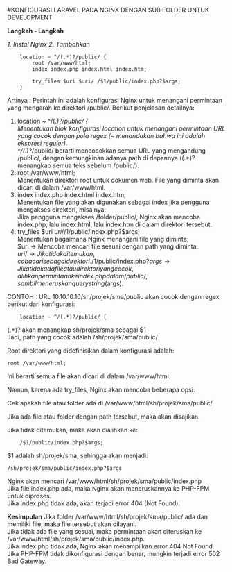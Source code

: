 #KONFIGURASI LARAVEL PADA NGINX DENGAN SUB FOLDER UNTUK DEVELOPMENT

**Langkah - Langkah**

*1. Instal Nginx*
*2. Tambahkan*

~~~console 
    location ~ ^/(.*)?/public/ {
		root /var/www/html;
		index index.php index.html index.htm;
		
		try_files $uri $uri/ /$1/public/index.php?$args;
	}
~~~

Artinya : 
Perintah ini adalah konfigurasi Nginx untuk menangani permintaan yang mengarah ke direktori /public/. Berikut penjelasan detailnya:

1. location ~ ^/(.*)?/public/ {  
Menentukan blok konfigurasi location untuk menangani permintaan URL yang cocok dengan pola regex (~ menandakan bahwa ini adalah ekspresi reguler).  
^/(.*)?/public/ berarti mencocokkan semua URL yang mengandung /public/, dengan kemungkinan adanya path di depannya ((.*)? menangkap semua teks sebelum /public/).  
2. root /var/www/html;  
Menentukan direktori root untuk dokumen web. File yang diminta akan dicari di dalam /var/www/html.  
3. index index.php index.html index.htm;  
Menentukan file yang akan digunakan sebagai index jika pengguna mengakses direktori, misalnya:  
Jika pengguna mengakses /folder/public/, Nginx akan mencoba index.php, lalu index.html, lalu index.htm di dalam direktori tersebut.  
4. try_files $uri $uri/ /$1/public/index.php?$args;  
Menentukan bagaimana Nginx menangani file yang diminta:  
$uri → Mencoba mencari file sesuai dengan path yang diminta.  
$uri/ → Jika tidak ditemukan, coba cari sebagai direktori.  
/$1/public/index.php?$args → Jika tidak ada file atau direktori yang cocok, alihkan permintaan ke index.php dalam /public/, sambil meneruskan query string ($args).  

CONTOH : 
URL 10.10.10.10/sh/projek/sma/public akan cocok dengan regex berikut dari konfigurasi:

~~~console
    location ~ ^/(.*)?/public/ {
~~~

(.*)? akan menangkap sh/projek/sma sebagai $1  
Jadi, path yang cocok adalah /sh/projek/sma/public/  

Root direktori yang didefinisikan dalam konfigurasi adalah:  

~~~console
root /var/www/html;
~~~ 

Ini berarti semua file akan dicari di dalam /var/www/html.  

Namun, karena ada try_files, Nginx akan mencoba beberapa opsi:  

Cek apakah file atau folder ada di /var/www/html/sh/projek/sma/public/  

Jika ada file atau folder dengan path tersebut, maka akan disajikan.  


Jika tidak ditemukan, maka akan dialihkan ke:  

~~~console
    /$1/public/index.php?$args;
~~~

$1 adalah sh/projek/sma, sehingga akan menjadi:  

~~~console
/sh/projek/sma/public/index.php?$args
~~~

Nginx akan mencari /var/www/html/sh/projek/sma/public/index.php  
Jika file index.php ada, maka Nginx akan meneruskannya ke PHP-FPM untuk diproses.  
Jika index.php tidak ada, akan terjadi error 404 (Not Found).  


**Kesimpulan**
Jika folder /var/www/html/sh/projek/sma/public/ ada dan memiliki file, maka file tersebut akan dilayani.  
Jika tidak ada file yang sesuai, maka permintaan akan diteruskan ke /var/www/html/sh/projek/sma/public/index.php.  
Jika index.php tidak ada, Nginx akan menampilkan error 404 Not Found.  
Jika PHP-FPM tidak dikonfigurasi dengan benar, mungkin terjadi error 502 Bad Gateway.  